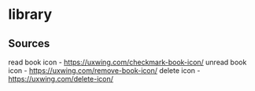# library

## Sources
read book icon - https://uxwing.com/checkmark-book-icon/
unread book icon - https://uxwing.com/remove-book-icon/
delete icon - https://uxwing.com/delete-icon/